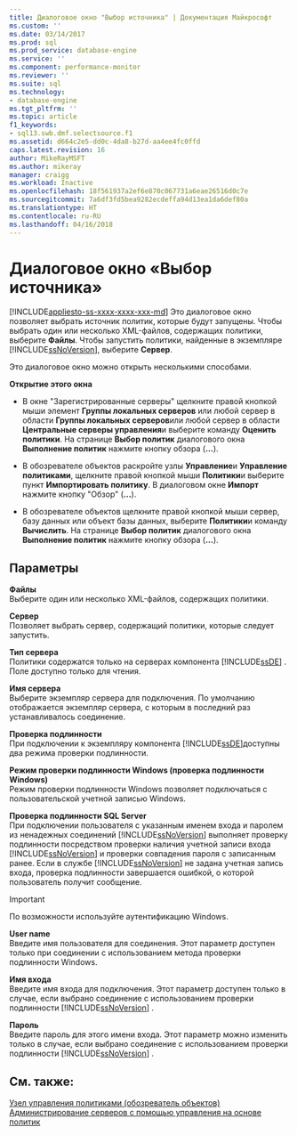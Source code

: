 ```yaml
---
title: Диалоговое окно "Выбор источника" | Документация Майкрософт
ms.custom: ''
ms.date: 03/14/2017
ms.prod: sql
ms.prod_service: database-engine
ms.service: ''
ms.component: performance-monitor
ms.reviewer: ''
ms.suite: sql
ms.technology:
- database-engine
ms.tgt_pltfrm: ''
ms.topic: article
f1_keywords:
- sql13.swb.dmf.selectsource.f1
ms.assetid: d664c2e5-dd0c-4da8-b27d-aa4ee4fc0ffd
caps.latest.revision: 16
author: MikeRayMSFT
ms.author: mikeray
manager: craigg
ms.workload: Inactive
ms.openlocfilehash: 18f561937a2ef6e870c067731a6eae26516d0c7e
ms.sourcegitcommit: 7a6df3fd5bea9282ecdeffa94d13ea1da6def80a
ms.translationtype: HT
ms.contentlocale: ru-RU
ms.lasthandoff: 04/16/2018
---
```

# <a name="select-source-dialog-box"></a>Диалоговое окно «Выбор источника»
[!INCLUDE[appliesto-ss-xxxx-xxxx-xxx-md](../../includes/appliesto-ss-xxxx-xxxx-xxx-md.md)]
  Это диалоговое окно позволяет выбрать источник политик, которые будут запущены. Чтобы выбрать один или несколько XML-файлов, содержащих политики, выберите **Файлы**. Чтобы запустить политики, найденные в экземпляре [!INCLUDE[ssNoVersion](../../includes/ssnoversion-md.md)], выберите **Сервер**.  
  
 Это диалоговое окно можно открыть несколькими способами.  
  
 **Открытие этого окна**  
  
-   В окне "Зарегистрированные серверы" щелкните правой кнопкой мыши элемент **Группы локальных серверов** или любой сервер в области **Группы локальных серверов**или любой сервер в области **Центральные серверы управления**и выберите команду **Оценить политики**. На странице **Выбор политик** диалогового окна **Выполнение политик** нажмите кнопку обзора (**...**).  
  
-   В обозревателе объектов раскройте узлы **Управление**и **Управление политиками**, щелкните правой кнопкой мыши **Политики**и выберите пункт **Импортировать политику**. В диалоговом окне **Импорт** нажмите кнопку "Обзор" (**...**).  
  
-   В обозревателе объектов щелкните правой кнопкой мыши сервер, базу данных или объект базы данных, выберите **Политики**и команду **Вычислить**. На странице **Выбор политик** диалогового окна **Выполнение политик** нажмите кнопку обзора (**...**).  
  
## <a name="options"></a>Параметры  
 **Файлы**  
 Выберите один или несколько XML-файлов, содержащих политики.  
  
 **Сервер**  
 Позволяет выбрать сервер, содержащий политики, которые следует запустить.  
  
 **Тип сервера**  
 Политики содержатся только на серверах компонента [!INCLUDE[ssDE](../../includes/ssde-md.md)] . Поле доступно только для чтения.  
  
 **Имя сервера**  
 Выберите экземпляр сервера для подключения. По умолчанию отображается экземпляр сервера, с которым в последний раз устанавливалось соединение.  
  
 **Проверка подлинности**  
 При подключении к экземпляру компонента [!INCLUDE[ssDE](../../includes/ssde-md.md)]доступны два режима проверки подлинности.  
  
 **Режим проверки подлинности Windows (проверка подлинности Windows)**  
 Режим проверки подлинности Windows позволяет подключаться с пользовательской учетной записью Windows.  
  
 **Проверка подлинности SQL Server**  
 При подключении пользователя с указанным именем входа и паролем из ненадежных соединений [!INCLUDE[ssNoVersion](../../includes/ssnoversion-md.md)] выполняет проверку подлинности посредством проверки наличия учетной записи входа [!INCLUDE[ssNoVersion](../../includes/ssnoversion-md.md)] и проверки совпадения пароля с записанным ранее. Если в службе [!INCLUDE[ssNoVersion](../../includes/ssnoversion-md.md)] не задана учетная запись входа, проверка подлинности завершается ошибкой, о которой пользователь получит сообщение.  
  
> [!IMPORTANT]  
>  По возможности используйте аутентификацию Windows.  
  
 **User name**  
 Введите имя пользователя для соединения. Этот параметр доступен только при соединении с использованием метода проверки подлинности Windows.  
  
 **Имя входа**  
 Введите имя входа для подключения. Этот параметр доступен только в случае, если выбрано соединение с использованием проверки подлинности [!INCLUDE[ssNoVersion](../../includes/ssnoversion-md.md)] .  
  
 **Пароль**  
 Введите пароль для этого имени входа. Этот параметр можно изменить только в случае, если выбрано соединение с использованием проверки подлинности [!INCLUDE[ssNoVersion](../../includes/ssnoversion-md.md)] .  
  
## <a name="see-also"></a>См. также:  
 [Узел управления политиками (обозреватель объектов)](../../relational-databases/policy-based-management/policy-management-node-object-explorer.md)   
 [Администрирование серверов с помощью управления на основе политик](../../relational-databases/policy-based-management/administer-servers-by-using-policy-based-management.md)  
  
  
